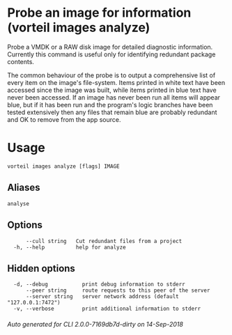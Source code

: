 # Probe an image for information (vorteil images analyze)

Probe a VMDK or a RAW disk image for detailed diagnostic information. Currently
this command is useful only for identifying redundant package contents.

The common behaviour of the probe is to output a comprehensive list of every
item on the image's file-system. Items printed in white text have been accessed
since the image was built, while items printed in blue text have never been
accessed. If an image has never been run all items will appear blue, but if it
has been run and the program's logic branches have been tested extensively then
any files that remain blue are probably redundant and OK to remove from the app
source.

# Usage

```
vorteil images analyze [flags] IMAGE
```

## Aliases

```
analyse
```

## Options

```
      --cull string   Cut redundant files from a project
  -h, --help          help for analyze
```

## Hidden options

```
  -d, --debug           print debug information to stderr
      --peer string     route requests to this peer of the server
      --server string   server network address (default "127.0.0.1:7472")
  -v, --verbose         print additional information to stderr
```


###### Auto generated for CLI 2.0.0-7169db7d-dirty on 14-Sep-2018
